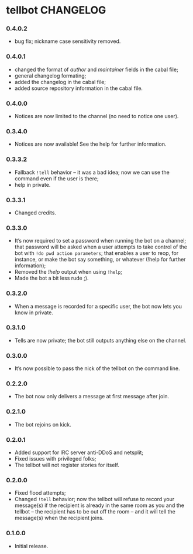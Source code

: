 tellbot CHANGELOG
=================

### 0.4.0.2

- bug fix; nickname case sensitivity removed.

### 0.4.0.1

- changed the format of *author* and *maintainer* fields in the cabal file;
- general changelog formating;
- added the changelog in the cabal file;
- added source repository information in the cabal file.

### 0.4.0.0

- Notices are now limited to the channel (no need to notice one user).

### 0.3.4.0

- Notices are now available! See the help for further information.

### 0.3.3.2

- Fallback `!tell` behavior – it was a bad idea; now we can use the command
  even if the user is there;
- help in private.

### 0.3.3.1

- Changed credits.

### 0.3.3.0

- It’s now required to set a password when running the bot on a channel; that
  password will be asked when a user attempts to take control of the bot with
  `!do pwd action parameters`; that enables a user to reop, for instance, or
  make the bot say something, or whatever (!help for further information);
- Removed the *!help* output when using `!help`;
- Made the bot a bit less rude ;).

### 0.3.2.0

- When a message is recorded for a specific user, the bot now lets you know
  in private.

### 0.3.1.0

- Tells are now private; the bot still outputs anything else on the channel.

### 0.3.0.0

- It’s now possible to pass the nick of the tellbot on the command line.

### 0.2.2.0

- The bot now only delivers a message at first message after join.

### 0.2.1.0

- The bot rejoins on kick.

### 0.2.0.1

- Added support for IRC server anti-DDoS and netsplit;
- Fixed issues with privileged folks;
- The tellbot will not register stories for itself.

### 0.2.0.0

- Fixed flood attempts;
- Changed `!tell` behavior; now the tellbot will refuse to record your message(s) if
  the recipient is already in the same room as you and the tellbot – the
  recipient has to be out off the room – and it will tell the message(s) when
  the recipient joins.

### 0.1.0.0

- Initial release.
